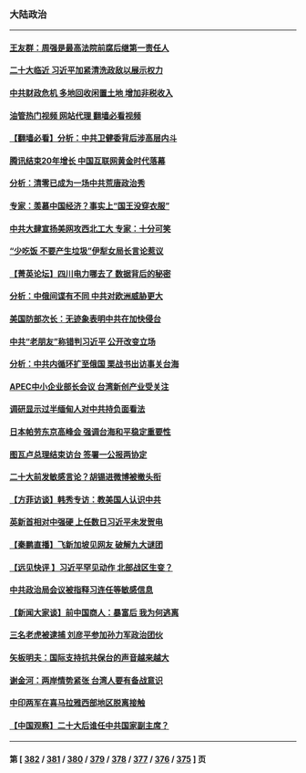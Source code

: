 ### 大陆政治
---
#### [王友群：周强是最高法院前腐后继第一责任人](../../pages/ncid277/n13821952.md?09112045) 
#### [二十大临近 习近平加紧清洗政敌以展示权力](../../pages/ncid277/n13822316.md?09112045) 
#### [中共财政危机 多地回收闲置土地 增加非税收入](../../pages/ncid277/n13822122.md?09112045) 
#### [油管热门视频 网站代理 翻墙必看视频](http://209.222.30.114:81/youtube.html?09112045)
#### [【翻墙必看】分析：中共卫健委背后涉高层内斗](../../pages/ncid277/n13822078.md?09112045) 
#### [腾讯结束20年增长 中国互联网黄金时代落幕](../../pages/ncid277/n13822061.md?09112045) 
#### [分析：清零已成为一场中共荒唐政治秀](../../pages/ncid277/n13821954.md?09112045) 
#### [专家：羡慕中国经济？事实上“国王没穿衣服”](../../pages/ncid277/n13821927.md?09112045) 
#### [中共大肆宣扬美网攻西北工大 专家：十分可笑](../../pages/ncid277/n13821918.md?09112045) 
#### [“少吃饭 不要产生垃圾”伊犁女局长言论惹议](../../pages/ncid277/n13821932.md?09112045) 
#### [【菁英论坛】四川电力哪去了 数据背后的秘密](../../pages/ncid277/n13821958.md?09112045) 
#### [分析：中俄间谍有不同 中共对欧洲威胁更大](../../pages/ncid277/n13821320.md?09112045) 
#### [美国防部次长：无迹象表明中共在加快侵台](../../pages/ncid277/n13821926.md?09112045) 
#### [中共“老朋友”称错判习近平 公开改变立场](../../pages/ncid277/n13821789.md?09112045) 
#### [分析：中共内循环扩至俄国 栗战书出访事关台海](../../pages/ncid277/n13821414.md?09112045) 
#### [APEC中小企业部长会议 台湾新创产业受关注](../../pages/ncid277/n13821512.md?09112045) 
#### [调研显示过半缅甸人对中共持负面看法](../../pages/ncid277/n13821409.md?09112045) 
#### [日本帕劳东京高峰会 强调台海和平稳定重要性](../../pages/ncid277/n13821405.md?09112045) 
#### [图瓦卢总理结束访台 签署一公报两协定](../../pages/ncid277/n13821334.md?09112045) 
#### [二十大前发敏感言论？胡锡进微博被撤头衔](../../pages/ncid277/n13821309.md?09112045) 
#### [【方菲访谈】韩秀专访：教美国人认识中共](../../pages/ncid277/n13821310.md?09112045) 
#### [英新首相对中强硬 上任数日习近平未发贺电](../../pages/ncid277/n13821291.md?09112045) 
#### [【秦鹏直播】飞新加坡见网友 破解九大谜团](../../pages/ncid277/n13821120.md?09112045) 
#### [【远见快评 】习近平罕见动作 北部战区生变？](../../pages/ncid277/n13821233.md?09112045) 
#### [中共政治局会议被指释习连任等敏感信息](../../pages/ncid277/n13821035.md?09112045) 
#### [【新闻大家谈】前中国商人：暴富后 我为何逃离](../../pages/ncid277/n13820946.md?09112045) 
#### [三名老虎被逮捕 刘彦平参加孙力军政治团伙](../../pages/ncid277/n13820944.md?09112045) 
#### [矢板明夫：国际支持抗共保台的声音越来越大](../../pages/ncid277/n13820882.md?09112045) 
#### [谢金河：两岸情势紧张 台湾人要有备战意识](../../pages/ncid277/n13820805.md?09112045) 
#### [中印两军在喜马拉雅西部地区脱离接触](../../pages/ncid277/n13820827.md?09112045) 
#### [【中国观察】二十大后谁任中共国家副主席？](../../pages/ncid277/n13820726.md?09112045) 

---
#### 第 [ [382](./382.md?09112045) / [381](./381.md?09112045) / [380](./380.md?09112045) / [379](./379.md?09112045) / [378](./378.md?09112045) / [377](./377.md?09112045) / [376](./376.md?09112045) / [375](./375.md?09112045) ] 页
